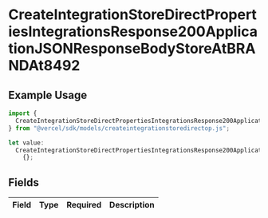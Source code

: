 # CreateIntegrationStoreDirectPropertiesIntegrationsResponse200ApplicationJSONResponseBodyStoreAtBRANDAt8492

## Example Usage

```typescript
import {
  CreateIntegrationStoreDirectPropertiesIntegrationsResponse200ApplicationJSONResponseBodyStoreAtBRANDAt8492,
} from "@vercel/sdk/models/createintegrationstoredirectop.js";

let value:
  CreateIntegrationStoreDirectPropertiesIntegrationsResponse200ApplicationJSONResponseBodyStoreAtBRANDAt8492 =
    {};
```

## Fields

| Field       | Type        | Required    | Description |
| ----------- | ----------- | ----------- | ----------- |